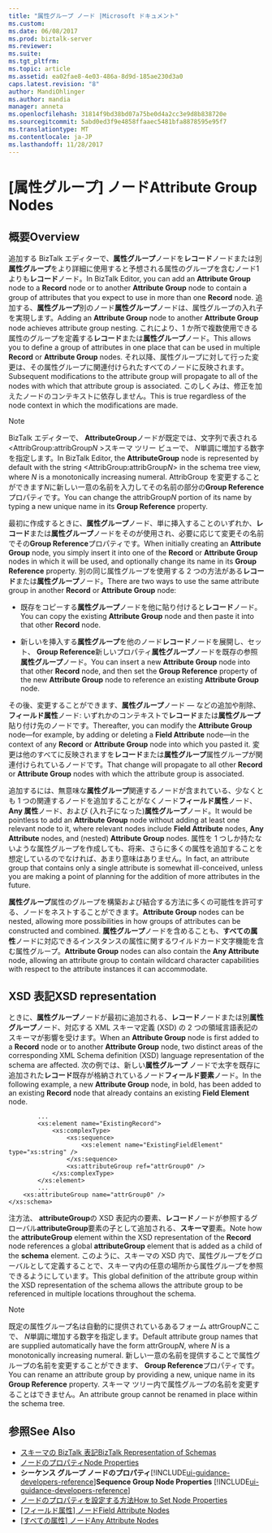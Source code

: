 ```yaml
---
title: "属性グループ ノード |Microsoft ドキュメント"
ms.custom: 
ms.date: 06/08/2017
ms.prod: biztalk-server
ms.reviewer: 
ms.suite: 
ms.tgt_pltfrm: 
ms.topic: article
ms.assetid: ea02fae8-4e03-486a-8d9d-185ae230d3a0
caps.latest.revision: "8"
author: MandiOhlinger
ms.author: mandia
manager: anneta
ms.openlocfilehash: 31814f9bd38bd07a75be0d4a2cc3e9d8b838720e
ms.sourcegitcommit: 5abd0ed3f9e4858ffaaec5481bfa8878595e95f7
ms.translationtype: MT
ms.contentlocale: ja-JP
ms.lasthandoff: 11/28/2017
---
```

# <a name="attribute-group-nodes"></a><span data-ttu-id="9c619-102">[属性グループ] ノード</span><span class="sxs-lookup"><span data-stu-id="9c619-102">Attribute Group Nodes</span></span>

## <a name="overview"></a><span data-ttu-id="9c619-103">概要</span><span class="sxs-lookup"><span data-stu-id="9c619-103">Overview</span></span>
<span data-ttu-id="9c619-104">追加する BizTalk エディターで、**属性グループ**ノードを**レコード**ノードまたは別**属性グループ**をより詳細に使用すると予想される属性のグループを含むノード1 よりも**レコード**ノード。</span><span class="sxs-lookup"><span data-stu-id="9c619-104">In BizTalk Editor, you can add an **Attribute Group** node to a **Record** node or to another **Attribute Group** node to contain a group of attributes that you expect to use in more than one **Record** node.</span></span> <span data-ttu-id="9c619-105">追加する、**属性グループ**別のノード**属性グループ**ノードは、属性グループの入れ子を実現します。</span><span class="sxs-lookup"><span data-stu-id="9c619-105">Adding an **Attribute Group** node to another **Attribute Group** node achieves attribute group nesting.</span></span> <span data-ttu-id="9c619-106">これにより、1 か所で複数使用できる属性のグループを定義する**レコード**または**属性グループ**ノード。</span><span class="sxs-lookup"><span data-stu-id="9c619-106">This allows you to define a group of attributes in one place that can be used in multiple **Record** or **Attribute Group** nodes.</span></span> <span data-ttu-id="9c619-107">それ以降、属性グループに対して行った変更は、その属性グループに関連付けられたすべてのノードに反映されます。</span><span class="sxs-lookup"><span data-stu-id="9c619-107">Subsequent modifications to the attribute group will propagate to all of the nodes with which that attribute group is associated.</span></span> <span data-ttu-id="9c619-108">このしくみは、修正を加えたノードのコンテキストに依存しません。</span><span class="sxs-lookup"><span data-stu-id="9c619-108">This is true regardless of the node context in which the modifications are made.</span></span>  
  
> [!NOTE]
>  <span data-ttu-id="9c619-109">BizTalk エディターで、 **AttributeGroup**ノードが既定では、文字列で表される\<AttribGroup:attribGroup*N* \>スキーマ ツリー ビューで、 *N*単調に増加する数字を指定します。</span><span class="sxs-lookup"><span data-stu-id="9c619-109">In BizTalk Editor, the **AttributeGroup** node is represented by default with the string \<AttribGroup:attribGroup*N*\> in the schema tree view, where *N* is a monotonically increasing numeral.</span></span> <span data-ttu-id="9c619-110">AttribGroup を変更することができます*N*に新しい一意の名前を入力してその名前の部分の**Group Reference**プロパティです。</span><span class="sxs-lookup"><span data-stu-id="9c619-110">You can change the attribGroup*N* portion of its name by typing a new unique name in its **Group Reference** property.</span></span>  
  
 <span data-ttu-id="9c619-111">最初に作成するときに、**属性グループ**ノード、単に挿入することのいずれか、**レコード**または**属性グループ**ノードをそのが使用され、必要に応じて変更その名前でその**Group Reference**プロパティです。</span><span class="sxs-lookup"><span data-stu-id="9c619-111">When initially creating an **Attribute Group** node, you simply insert it into one of the **Record** or **Attribute Group** nodes in which it will be used, and optionally change its name in its **Group Reference** property.</span></span> <span data-ttu-id="9c619-112">別の同じ属性グループを使用する 2 つの方法がある**レコード**または**属性グループ**ノード。</span><span class="sxs-lookup"><span data-stu-id="9c619-112">There are two ways to use the same attribute group in another **Record** or **Attribute Group** node:</span></span>  
  
-   <span data-ttu-id="9c619-113">既存をコピーする**属性グループ**ノードを他に貼り付けると**レコード**ノード。</span><span class="sxs-lookup"><span data-stu-id="9c619-113">You can copy the existing **Attribute Group** node and then paste it into that other **Record** node.</span></span>  
  
-   <span data-ttu-id="9c619-114">新しいを挿入する**属性グループ**を他のノード**レコード**ノードを展開し、セット、 **Group Reference**新しいプロパティ**属性グループ**ノードを既存の参照**属性グループ**ノード。</span><span class="sxs-lookup"><span data-stu-id="9c619-114">You can insert a new **Attribute Group** node into that other **Record** node, and then set the **Group Reference** property of the new **Attribute Group** node to reference an existing **Attribute Group** node.</span></span>  
  
 <span data-ttu-id="9c619-115">その後、変更することができます、**属性グループ**ノード — などの追加や削除、**フィールド属性**ノード: いずれかのコンテキストで**レコード**または**属性グループ**貼り付け先のノードです。</span><span class="sxs-lookup"><span data-stu-id="9c619-115">Thereafter, you can modify the **Attribute Group** node—for example, by adding or deleting a **Field Attribute** node—in the context of any **Record** or **Attribute Group** node into which you pasted it.</span></span> <span data-ttu-id="9c619-116">変更は他のすべてに反映されますを**レコード**または**属性グループ**属性グループが関連付けられているノードです。</span><span class="sxs-lookup"><span data-stu-id="9c619-116">That change will propagate to all other **Record** or **Attribute Group** nodes with which the attribute group is associated.</span></span>  
  
 <span data-ttu-id="9c619-117">追加するには、無意味な**属性グループ**関連するノードが含まれている、少なくとも 1 つの関連するノードを追加することがなくノード**フィールド属性**ノード、 **Any 属性**ノード、および (入れ子になった)**属性グループ**ノード。</span><span class="sxs-lookup"><span data-stu-id="9c619-117">It would be pointless to add an **Attribute Group** node without adding at least one relevant node to it, where relevant nodes include **Field Attribute** nodes, **Any Attribute** nodes, and (nested) **Attribute Group** nodes.</span></span> <span data-ttu-id="9c619-118">属性を 1 つしか持たないような属性グループを作成しても、将来、さらに多くの属性を追加することを想定しているのでなければ、あまり意味はありません。</span><span class="sxs-lookup"><span data-stu-id="9c619-118">In fact, an attribute group that contains only a single attribute is somewhat ill-conceived, unless you are making a point of planning for the addition of more attributes in the future.</span></span>  
  
 <span data-ttu-id="9c619-119">**属性グループ**属性のグループを構築および結合する方法に多くの可能性を許可する、ノードをネストすることができます。</span><span class="sxs-lookup"><span data-stu-id="9c619-119">**Attribute Group** nodes can be nested, allowing more possibilities in how groups of attributes can be constructed and combined.</span></span> <span data-ttu-id="9c619-120">**属性グループ**ノードを含めることも、**すべての属性**ノードに対応できるインスタンスの属性に関するワイルドカード文字機能を含む属性グループ。</span><span class="sxs-lookup"><span data-stu-id="9c619-120">**Attribute Group** nodes can also contain the **Any Attribute** node, allowing an attribute group to contain wildcard character capabilities with respect to the attribute instances it can accommodate.</span></span>  
  
## <a name="xsd-representation"></a><span data-ttu-id="9c619-121">XSD 表記</span><span class="sxs-lookup"><span data-stu-id="9c619-121">XSD representation</span></span>  
 <span data-ttu-id="9c619-122">ときに、**属性グループ**ノードが最初に追加される、**レコード**ノードまたは別**属性グループ**ノード、対応する XML スキーマ定義 (XSD) の 2 つの領域言語表記のスキーマが影響を受けます。</span><span class="sxs-lookup"><span data-stu-id="9c619-122">When an **Attribute Group** node is first added to a **Record** node or to another **Attribute Group** node, two distinct areas of the corresponding XML Schema definition (XSD) language representation of the schema are affected.</span></span> <span data-ttu-id="9c619-123">次の例では、新しい**属性グループ** ノードで太字を既存に追加された**レコード**既存が格納されているノード**フィールド要素**ノード。</span><span class="sxs-lookup"><span data-stu-id="9c619-123">In the following example, a new **Attribute Group** node, in bold, has been added to an existing **Record** node that already contains an existing **Field Element** node.</span></span>  
  
```  
        ...  
        <xs:element name="ExistingRecord">  
            <xs:complexType>  
                <xs:sequence>  
                    <xs:element name="ExistingFieldElement" type="xs:string" />  
                </xs:sequence>  
                <xs:attributeGroup ref="attrGroup0" />  
            </xs:complexType>  
        </xs:element>  
        ...   
    <xs:attributeGroup name="attrGroup0" />  
</xs:schema>  
```  
  
 <span data-ttu-id="9c619-124">注方法、 **attributeGroup**の XSD 表記内の要素、**レコード**ノードが参照するグローバル**attributeGroup**要素の子として追加される、**スキーマ**要素。</span><span class="sxs-lookup"><span data-stu-id="9c619-124">Note how the **attributeGroup** element within the XSD representation of the **Record** node references a global **attributeGroup** element that is added as a child of the **schema** element.</span></span> <span data-ttu-id="9c619-125">このように、スキーマの XSD 内で、属性グループをグローバルとして定義することで、スキーマ内の任意の場所から属性グループを参照できるようにしています。</span><span class="sxs-lookup"><span data-stu-id="9c619-125">This global definition of the attribute group within the XSD representation of the schema allows the attribute group to be referenced in multiple locations throughout the schema.</span></span>  
  
> [!NOTE]
>  <span data-ttu-id="9c619-126">既定の属性グループ名は自動的に提供されているあるフォーム attrGroup*N*ここで、 *N*単調に増加する数字を指定します。</span><span class="sxs-lookup"><span data-stu-id="9c619-126">Default attribute group names that are supplied automatically have the form attrGroup*N*, where *N* is a monotonically increasing numeral.</span></span> <span data-ttu-id="9c619-127">新しい一意の名前を提供することで属性グループの名前を変更することができます、 **Group Reference**プロパティです。</span><span class="sxs-lookup"><span data-stu-id="9c619-127">You can rename an attribute group by providing a new, unique name in its **Group Reference** property.</span></span> <span data-ttu-id="9c619-128">スキーマ ツリー内で属性グループの名前を変更することはできません。</span><span class="sxs-lookup"><span data-stu-id="9c619-128">An attribute group cannot be renamed in place within the schema tree.</span></span>  
  
## <a name="see-also"></a><span data-ttu-id="9c619-129">参照</span><span class="sxs-lookup"><span data-stu-id="9c619-129">See Also</span></span>  
-  [<span data-ttu-id="9c619-130">スキーマの BizTalk 表記</span><span class="sxs-lookup"><span data-stu-id="9c619-130">BizTalk Representation of Schemas</span></span>](../core/biztalk-representation-of-schemas.md)   
-  [<span data-ttu-id="9c619-131">ノードのプロパティ</span><span class="sxs-lookup"><span data-stu-id="9c619-131">Node Properties</span></span>](../core/node-properties.md)   
-  <span data-ttu-id="9c619-132">**シーケンス グループ ノードのプロパティ**[!INCLUDE[ui-guidance-developers-reference](../includes/ui-guidance-developers-reference.md)]</span><span class="sxs-lookup"><span data-stu-id="9c619-132">**Sequence Group Node Properties** [!INCLUDE[ui-guidance-developers-reference](../includes/ui-guidance-developers-reference.md)]</span></span>  
-  [<span data-ttu-id="9c619-133">ノードのプロパティを設定する方法</span><span class="sxs-lookup"><span data-stu-id="9c619-133">How to Set Node Properties</span></span>](../core/how-to-set-node-properties.md)   
-  <span data-ttu-id="9c619-134">[[フィールド属性] ノード](../core/field-attribute-nodes.md)</span><span class="sxs-lookup"><span data-stu-id="9c619-134">[Field Attribute Nodes](../core/field-attribute-nodes.md)</span></span>   
-  <span data-ttu-id="9c619-135">[[すべての属性] ノード](../core/any-attribute-nodes.md)</span><span class="sxs-lookup"><span data-stu-id="9c619-135">[Any Attribute Nodes](../core/any-attribute-nodes.md)</span></span>